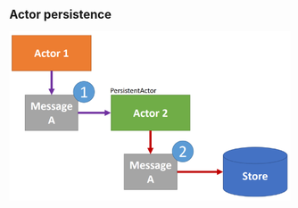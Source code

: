 ## Actor persistence

![Actor persistence](/content/patterns/modern/actor-model/akka/actor-persistence/store.png)
